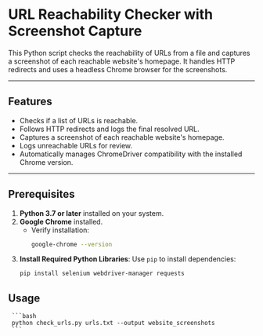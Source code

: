 # URL Reachability Checker with Screenshot Capture

This Python script checks the reachability of URLs from a file and captures a screenshot of each reachable website's homepage. It handles HTTP redirects and uses a headless Chrome browser for the screenshots.

---

## Features

- Checks if a list of URLs is reachable.
- Follows HTTP redirects and logs the final resolved URL.
- Captures a screenshot of each reachable website's homepage.
- Logs unreachable URLs for review.
- Automatically manages ChromeDriver compatibility with the installed Chrome version.

---

## Prerequisites

1. **Python 3.7 or later** installed on your system.
2. **Google Chrome** installed.
   - Verify installation:
     ```bash
     google-chrome --version
     ```
3. **Install Required Python Libraries**:
   Use `pip` to install dependencies:
     ```bash
     pip install selenium webdriver-manager requests
     ```

## Usage
     ```bash
     python check_urls.py urls.txt --output website_screenshots
     ``` 
